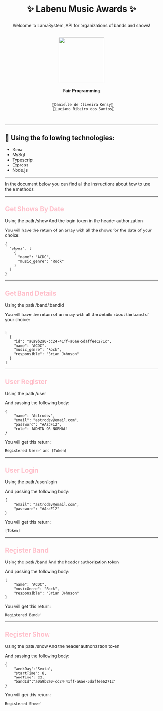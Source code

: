 # <p align = "center"> ✨ Labenu Music Awards ✨ </p> 

<p align = "center"> Welcome to LamaSystem,  
API for organizations of bands and shows! </p>

<br/>

<div align = "center">
<img src="https://cdn-icons-png.flaticon.com/512/2741/2741227.png"  width="150" height="150" /> 
</div>

<br/>

<div align = "center"> <strong> Pair Programming </strong> </div> 
</BR>
  <div align = "center">

      👻Danielle de Oliveira Kensy👻 
      👾Luciano Ribeiro dos Santos👾
</div>
</BR>

___

## 🔧 Using the following technologies:
- Knex
- MySql
- Typescript
- Express
- Node.js
___

In the document below you can find all the instructions about how to use the `6` methods:

___
## <font color="pink">Get Shows By Date</font>
Using the path /show
And the login token in the header authorization

You will have the return of an array with all the shows for the date of your choice:
~~~
{
  "shows": [
    {
      "name": "ACDC",
      "music_genre": "Rock"
    }
  ]
}
~~~
___
## <font color="pink">Get Band Details</font>
Using the path /band/:bandId

You will have the return of an array with all the details about the band of your choice:
~~~

[
  {
    "id": "a0a9b2a0-cc24-41ff-a6ae-5daffee6271c",
    "name": "ACDC",
    "music_genre": "Rock",
    "responsible": "Brian Johnson"
  }
]
~~~
___

## <font color="pink">User Register</font>
Using the path /user

And passing the following body:
~~~
{
    "name": "Astrodev",
    "email": "astrodev@email.com",
    "password": "#AsdF12",
    "role": [ADMIN OR NORMAL]
}
~~~
You will get this return:
~~~
Registered User✅ and [Token]
~~~
___

## <font color="pink">User Login</font>
Using the path /user/login

And passing the following body:
~~~
{
    "email": "astrodev@email.com", 
    "password": "#AsdF12"
}
~~~
You will get this return:
~~~
[Token]
~~~
___

## <font color="pink">Register Band</font>
Using the path /band
And the header authorization token

And passing the following body:
~~~
{
    "name": "ACDC",
    "musicGenre": "Rock",
    "responsible": "Brian Johnson"
}

~~~
You will get this return:
~~~
Registered Band✅
~~~
___
## <font color="pink">Register Show</font>
Using the path /show
And the header authorization token

And passing the following body:
~~~
{
    "weekDay":"Sexta",
    "startTime": 8,
    "endTime": 22,
    "bandId":"a0a9b2a0-cc24-41ff-a6ae-5daffee6271c"
}

~~~
You will get this return:
~~~
Registered Show✅
~~~
